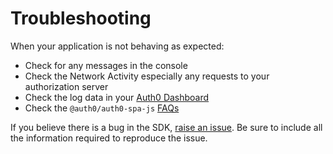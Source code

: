 # Troubleshooting

When your application is not behaving as expected:

- Check for any messages in the console
- Check the Network Activity especially any requests to your authorization server
- Check the log data in your [Auth0 Dashboard](https://manage.auth0.com#/logs)
- Check the `@auth0/auth0-spa-js` [FAQs](https://github.com/auth0/auth0-spa-js/blob/main/FAQ.md)

If you believe there is a bug in the SDK, [raise an issue](https://github.com/auth0/auth0-spa-js/issues/new/choose). Be sure to include all the information required to reproduce the issue.
